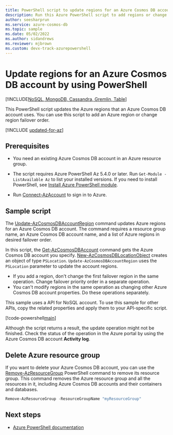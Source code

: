 ```yaml
---
title: PowerShell script to update regions for an Azure Cosmos DB account
description: Run this Azure PowerShell script to add regions or change region failover order for an Azure Cosmos DB account.
author: seesharprun
ms.service: azure-cosmos-db
ms.topic: sample
ms.date: 05/02/2022
ms.author: sidandrews
ms.reviewer: mjbrown
ms.custom: devx-track-azurepowershell
---
```


# Update regions for an Azure Cosmos DB account by using PowerShell

[!INCLUDE[NoSQL, MongoDB, Cassandra, Gremlin, Table](../../../includes/appliesto-nosql-mongodb-cassandra-gremlin-table.md)]

This PowerShell script updates the Azure regions that an Azure Cosmos DB account uses. You can use this script to add an Azure region or change region failover order.

[!INCLUDE [updated-for-az](~/reusable-content/ce-skilling/azure/includes/updated-for-az.md)]

## Prerequisites

- You need an existing Azure Cosmos DB account in an Azure resource group.

- The script requires Azure PowerShell Az 5.4.0 or later. Run `Get-Module -ListAvailable Az` to list your installed versions. If you need to install PowerShell, see [Install Azure PowerShell module](/powershell/azure/install-azure-powershell).

- Run [Connect-AzAccount](/powershell/module/az.accounts/connect-azaccount) to sign in to Azure.

## Sample script

The [Update-AzCosmosDBAccountRegion](/powershell/module/az.cosmosdb/update-azcosmosdbaccountregion) command updates Azure regions for an Azure Cosmos DB account. The command requires a resource group name, an Azure Cosmos DB account name, and a list of Azure regions in desired failover order.

In this script, the [Get-AzCosmosDBAccount](/powershell/module/az.cosmosdb/get-azcosmosdbaccount) command gets the Azure Cosmos DB account you specify. [New-AzCosmosDBLocationObject](/powershell/module/az.cosmosdb/new-azcosmosdblocationobject) creates an object of type `PSLocation`. `Update-AzCosmosDBAccountRegion` uses the `PSLocation` parameter to update the account regions.

- If you add a region, don't change the first failover region in the same operation. Change failover priority order in a separate operation.
- You can't modify regions in the same operation as changing other Azure Cosmos DB account properties. Do these operations separately.

This sample uses a API for NoSQL account. To use this sample for other APIs, copy the related properties and apply them to your API-specific script.

[!code-powershell[main](../../../../../powershell_scripts/cosmosdb/common/ps-account-update-region.ps1 "Update Azure Cosmos DB account regions")]

Although the script returns a result, the update operation might not be finished. Check the status of the operation in the Azure portal by using the Azure Cosmos DB account **Activity log**.

## Delete Azure resource group

If you want to delete your Azure Cosmos DB account, you can use the [Remove-AzResourceGroup](/powershell/module/az.resources/remove-azresourcegroup) PowerShell command to remove its resource group. This command removes the Azure resource group and all the resources in it, including Azure Cosmos DB accounts and their containers and databases.

```powershell
Remove-AzResourceGroup -ResourceGroupName "myResourceGroup"
```

## Next steps

- [Azure PowerShell documentation](/powershell)

